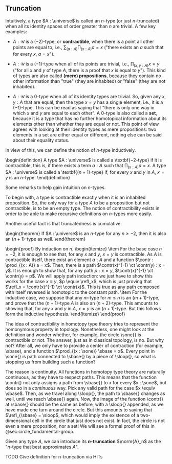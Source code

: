 ## Truncation

Intuitively, a type $A : \universe$ is called an $n$-type (or just $n$-truncated) when all its identity spaces of order greater than $n$ are trivial.
A few key examples:

- $A : \mathcal{U}$ is a $(-2)$-type, or **contractible**, when there is a point all other points are equal to, i.e., $\sum_{(a : A)} \prod_{(x : A)}a = x$ ("there exists an $a$ such that for every $x$, $a = x$").

- $A : \mathcal{U}$ is a $(-1)$-type when all of its points are trivial, i.e., $\prod_{(x,y : A)}x = y$ ("for all $x$ and $y$ of type $A$, there is a proof that $x$ is equal to $y$").
This kind of types are also called **(mere) propositions**, because they contain no other information than "true" (they are inhabited) or "false" (they are not inhabited).

- $A : \mathcal{U}$ is a $0$-type when all of its identity types are trivial.
So, given any $x,y : A$ that are equal, then the type $x = y$ has a single element, i.e., it is a $(-1)$-type.
This can be read as saying that "there is only one way in which $x$ and $y$ are equal to each other".
A $0$-type is also called a **set**, because it is a type that has no further homotopical information about its elements other than whether they are equal or not.
This point of view agrees with looking at their identity types as mere propositions: two elements in a set are either equal or different, nothing else can be said about their equality status.

In view of this, we can define the notion of $n$-type inductively.

\begin{definition}
A type $A : \universe$ is called a \textbf{$-2$-type} if it is contractible, this is, if there exists a term $a : A$ such that $\prod_{(x : A)}a = x$.
A type $A : \universe$ is called a \textbf{$(n+1)$-type} if, for every $x$ and $y$ in $A$, $x = y$ is an $n$-type.
\end{definition}

Some remarks to help gain intuition on $n$-types.

To begin with, a type is contractible exactly when it is an inhabited proposition.
So, the only way for a type $A$ to be a proposition but not contractible, is to be an empty type.
The notion of contractibility exists in order to be able to make recursive definitions on $n$-types more easily.

Another useful fact is that truncatedness is cumulative:

<!-- HoTT Theorem 7.1.7. -->

\begin{theorem}
If $A : \universe$ is an $n$-type for any $n \geq -2$, then it is also an $(n+1)$-type as well.
\end{theorem}

\begin{proof}
By induction on $n$.
\begin{itemize}
  \item For the base case $n = -2$, it is enough to see that, for any $x$ and $y$, $x = y$ is contractible.
  As $A$ is contractible itself, there exist an element $a : A$ and a function $\contr : \prod_{(x : A)} a = x$.
  Then, there is a path $\contr(x)^{-1} \ct \contr(y) : x = y$.
  It is enough to show that, for any path $p : x = y$, $\contr(x)^{-1} \ct \contr(y) = p$.
  We will apply path induction: we just have to show this works for the case $x \equiv y$, $p \equiv \refl_x$, which is just proving that $\refl_x = \contr(x)^{-1} \ct \contr(x)$. This is true as any path composed with itself reversed is homotopic to the constant path.
  \item For the inductive case, we suppose that any $m$-type for $m \leq n$ is an $(m+1)$-type, and prove that the $(n+1)$-type $A$ is also an $(n+2)$-type.
  This amounts to showing that, for any $x$ and $y$ in $A$, $x = y$ is an $(n+1)$-type.
  But this follows form the inductive hypothesis.
\end{itemize}
\end{proof}

The idea of contractibility in homotopy type theory tries to represent the homonymous property in topology.
Nonetheless, one might look at the definition and wonder whether, for example, the circle \sone{} is contractible or not.
The answer, just as in classical topology, is no.
But why not?
After all, we only have to provide a center of contraction (for example, \sbase), and a function $\prod_{(x : \sone)} \sbase = x$.
Every point in \sone{} is path connected to \sbase{} by a piece of \sloop{}, so what is stopping us from building such a function?

The reason is continuity.
All functions in homotopy type theory are naturally continuous, as they have to respect paths.
This means that the function \contr{} not only assigns a path from \sbase{} to $x$ for every $x : \sone$, but does so in a *continuous* way.
Pick any valid path for the case $x \equiv \sbase$.
Then, as we travel along \sloop{}, the path to \sbase{} changes as well, until we reach \sbase{} again.
Now, the image of the function \contr{} at \sbase{} should be the same as before, with a \sloop{} appended, as we have made one turn around the circle.
But this amounts to saying that $\refl_{\sbase} = \sloop$, which would imply the existence of a two-dimensional cell in the circle that just does not exist.
In fact, the circle is not even a mere proposition, nor a set!
We will see a formal proof of this in @sec:circle_fundamental-group.

Given any type $A$, we can introduce its **$n$-truncation** $\norm{A}_n$ as the "$n$-type that best approximates $A$".

TODO Give definition for n-truncation via HITs
